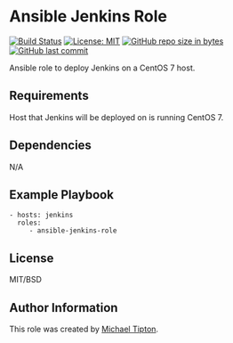 Ansible Jenkins Role
=========
[![Build Status](https://travis-ci.org/CastawayEGR/ansible-jenkins-role.svg?branch=master)](https://travis-ci.org/CastawayEGR/ansible-jenkins-role)
[![License: MIT](https://img.shields.io/badge/License-MIT-brightgreen.svg)](https://opensource.org/licenses/MIT)
[![GitHub repo size in bytes](https://img.shields.io/github/repo-size/CastawayEGR/ansible-jenkins-role.svg?logoColor=brightgreen)](https://github.com/CastawayEGR/ansible-jenkins-role)
[![GitHub last commit](https://img.shields.io/github/last-commit/CastawayEGR/ansible-jenkins-role.svg?logoColor=brightgreen)](https://github.com/CastawayEGR/ansible-jenkins-role)

Ansible role to deploy Jenkins on a CentOS 7 host.

Requirements
------------

Host that Jenkins will be deployed on is running CentOS 7.

Dependencies
------------

N/A

Example Playbook
----------------

    - hosts: jenkins
      roles:
         - ansible-jenkins-role

License
-------

MIT/BSD

Author Information
------------------

This role was created by [Michael Tipton](https://ibeta.org).
